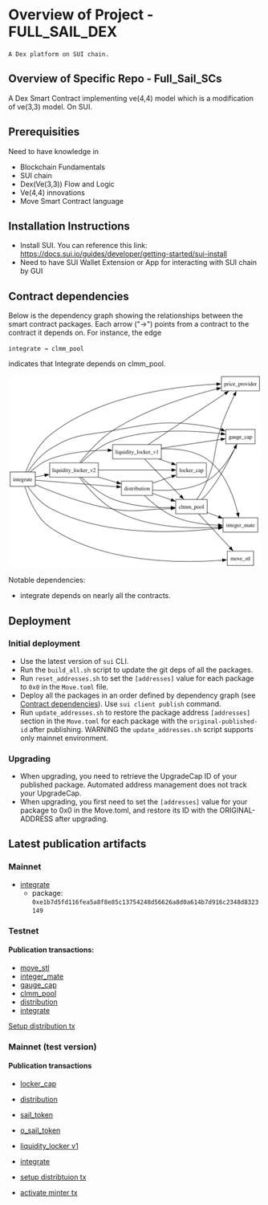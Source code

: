 # Overview of Project - FULL_SAIL_DEX

    A Dex platform on SUI chain.

## Overview of Specific Repo - Full_Sail_SCs

A Dex Smart Contract implementing ve(4,4) model which is a modification of ve(3,3) model. On SUI.

## Prerequisities

Need to have knowledge in
- Blockchain Fundamentals
- SUI chain
- Dex(Ve(3,3)) Flow and Logic
- Ve(4,4) innovations
- Move Smart Contract language

## Installation Instructions

- Install SUI. You can reference this link: https://docs.sui.io/guides/developer/getting-started/sui-install
- Need to have SUI Wallet Extension or App for interacting with SUI chain by GUI

## Contract dependencies

Below is the dependency graph showing the relationships between the smart contract packages. Each arrow ("→") points from a contract to the contract it depends on. For instance, the edge

`integrate → clmm_pool`

indicates that Integrate depends on clmm_pool.

![Dependency Graph](dependency_graph.svg)

Notable dependencies:
- integrate depends on nearly all the contracts.

## Deployment

### Initial deployment
- Use the latest version of `sui` CLI.
- Run the `build_all.sh` script to update the git deps of all the packages.
- Run `reset_addresses.sh` to set the `[addresses]` value for each package to `0x0` in the `Move.toml` file.
- Deploy all the packages in an order defined by dependency graph (see [Contract dependencies](#contract-dependencies)). 
Use `sui client publish` command.
- Run `update_addresses.sh` to restore the package address `[addresses]` section in the `Move.toml` for each package with the `original-published-id` after publishing. WARNING the `update_addresses.sh` script supports only mainnet environment.

### Upgrading
- When upgrading, you need to retrieve the UpgradeCap ID of your published package. Automated address management does not track your UpgradeCap.
- When upgrading, you first need to set the `[addresses]` value for your package to 0x0 in the Move.toml, and restore its ID with the ORIGINAL-ADDRESS after upgrading.

## Latest publication artifacts

### Mainnet

- [integrate](https://suivision.xyz/txblock/6u5McVLD4EjrUMWPEm86PhSTDPS5CjeqbX9xe9YE1V9n)
    - package: `0xe1b7d5fd116fea5a8f8e85c13754248d56626a8d0a614b7d916c2348d8323149`

### Testnet

#### Publication transactions:

- [move_stl](https://testnet.suivision.xyz/txblock/GmnSDVgMEj9FhMBZr4KDeqbSKZmDydfbXSqgA8ToUg1C)
- [integer_mate](https://testnet.suivision.xyz/txblock/58sGFmxKmD7rdKcGWJTKvv61EjYLGn5uAELmphQ6MFga)
- [gauge_cap](https://testnet.suivision.xyz/txblock/Wi57YbH9vRspiEc9LL22NxDjxnQXTV1igShdpzKXvpD)
- [clmm_pool](https://testnet.suivision.xyz/txblock/JDixgrY2ukAH7osgCeJX8YfTeq9xSEPE68VJPmF1EBJs)
- [distribution](https://testnet.suivision.xyz/txblock/ECihTgcyGtTsQdDDs6SjC9x2616brY6jnq4sZnSQc23R)
- [integrate](https://testnet.suivision.xyz/txblock/7FhEtcJBxGJGyntVUwMkemhqgGEZZwgUL63M3xSqwDDb)

[Setup distribution tx](https://testnet.suivision.xyz/txblock/6Z1DjeSo25XEu48MSteNSSmkv1MAD17hH5w1D3YckaL7)

### Mainnet (test version)

#### Publication transactions

- [locker_cap](https://suivision.xyz/txblock/2WWwU828Ygq2ydij4p1Mpf8WZV9zhVDXssB8WHh4v83t)
- [distribution](https://suivision.xyz/txblock/91NPAVHpY1Uqnt3F43spj8tNWTXaYrTDib5UWJnurKU1)
- [sail_token](https://suiscan.xyz/mainnet/tx/GFBK3hRYE5tvXLUjSfJdLj625Ygj4Q69ShzxcjHMU1Rf)
- [o_sail_token](https://suiscan.xyz/mainnet/tx/EioxqVFmWPxW1UDXWbYHcesjREk7ocG1iK26pDmgHKsY)
- [liquidity_locker v1](https://suivision.xyz/txblock/Gzqz1ME5rqxpEua1fSNz6rnz9e3knuCuqZEVL963e7ND)
- [integrate](https://suivision.xyz/txblock/CReixV83EcmgD2a3ijKG3iaqUC4BScd5UBQJ4nypuUHU)

- [setup distribtuion tx](https://suiscan.xyz/mainnet/tx/7ToUiNQeX1rwtmrLkgBGHvcUjBYYh5ogsc9J11Z4VyEZ)
- [activate minter tx](https://suiscan.xyz/mainnet/tx/62CQswg1EmVcyfrA2FGgSMGgTHQsYZJJtq9PChhnqbmL)
